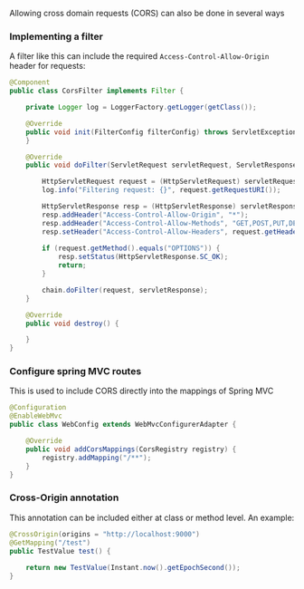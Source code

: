 Allowing cross domain requests (CORS) can also be done in several ways

### Implementing a filter

A filter like this can include the required `Access-Control-Allow-Origin` header for requests:

```java
@Component
public class CorsFilter implements Filter {

    private Logger log = LoggerFactory.getLogger(getClass());

    @Override
    public void init(FilterConfig filterConfig) throws ServletException {
    }

    @Override
    public void doFilter(ServletRequest servletRequest, ServletResponse servletResponse, FilterChain chain) throws IOException, ServletException {

        HttpServletRequest request = (HttpServletRequest) servletRequest;
        log.info("Filtering request: {}", request.getRequestURI());

        HttpServletResponse resp = (HttpServletResponse) servletResponse;
        resp.addHeader("Access-Control-Allow-Origin", "*");
        resp.addHeader("Access-Control-Allow-Methods", "GET,POST,PUT,DELETE,OPTIONS,HEAD");
        resp.setHeader("Access-Control-Allow-Headers", request.getHeader("Access-Control-Request-Headers"));
        
        if (request.getMethod().equals("OPTIONS")) {
            resp.setStatus(HttpServletResponse.SC_OK);
            return;
        }

        chain.doFilter(request, servletResponse);
    }

    @Override
    public void destroy() {

    }
}
```

### Configure spring MVC routes

This is used to include CORS directly into the mappings of Spring MVC

```java
@Configuration
@EnableWebMvc
public class WebConfig extends WebMvcConfigurerAdapter {

    @Override
    public void addCorsMappings(CorsRegistry registry) {
        registry.addMapping("/**");
    }
}
```

### Cross-Origin annotation

This annotation can be included either at class or method level. An example:

```java
@CrossOrigin(origins = "http://localhost:9000")
@GetMapping("/test")
public TestValue test() {
    
    return new TestValue(Instant.now().getEpochSecond());
}
```